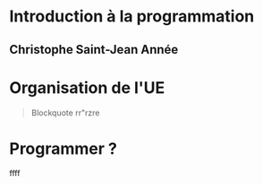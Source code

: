 # Introduction à la programmation

Christophe Saint-Jean
Année 
----------


# Organisation de l'UE

> Blockquote
> rr"rzre

# Programmer ?

ffff
<!--stackedit_data:
eyJoaXN0b3J5IjpbMTk2Mjg5Nzg2N119
-->